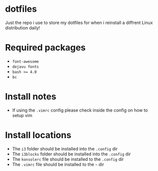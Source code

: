 # dotfiles
Just the repo i use to store my dotfiles for when i reinstall a diffrent Linux distribution daily!

# Required packages
* `font-awesome`
* `dejavu fonts`
* `bash >= 4.0`
* `bc`

# Install notes
* If using the `.vimrc` config please check inside the config on how to setup vim

# Install locations
* The `i3` folder should be installed into the `.config` dir
* The `i3blocks` folder should be installed into the `.config` dir
* The `konsolerc` file should be installed to the `.config` dir
* The `.vimrc` file should be installed to the `~` dir
